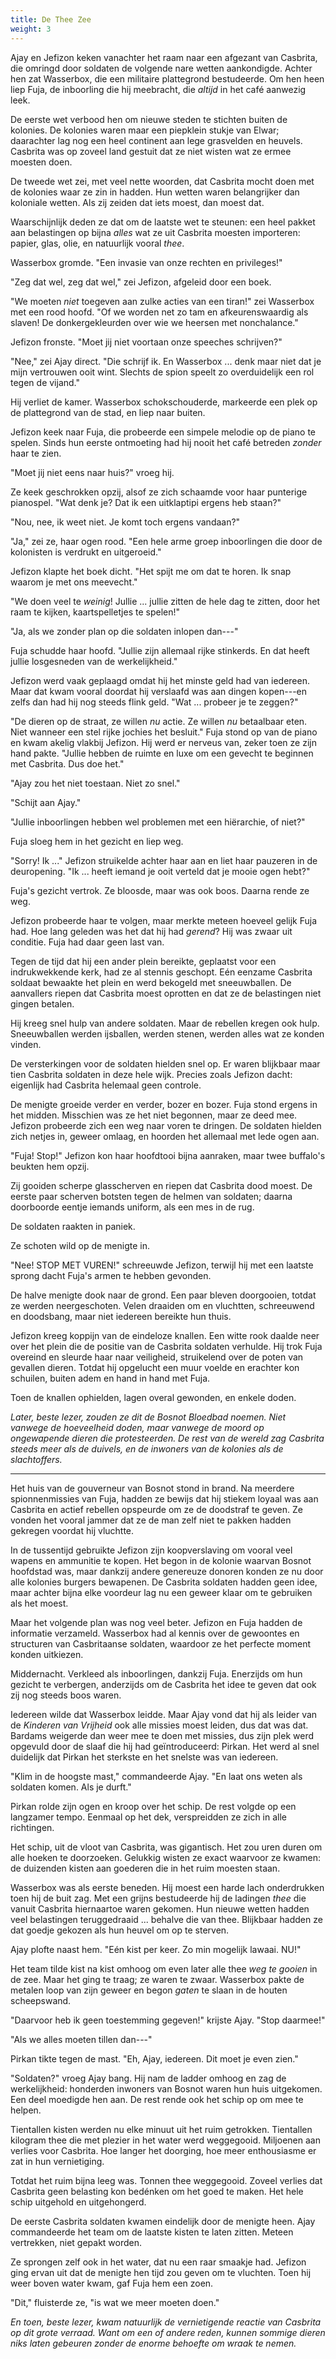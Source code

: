 ```yaml
---
title: De Thee Zee
weight: 3
---
```

Ajay en Jefizon keken vanachter het raam naar een afgezant van Casbrita, die omringd door soldaten de volgende nare wetten aankondigde. Achter hen zat Wasserbox, die een militaire plattegrond bestudeerde. Om hen heen liep Fuja, de inboorling die hij meebracht, die _altijd_ in het café aanwezig leek.

De eerste wet verbood hen om nieuwe steden te stichten buiten de kolonies. De kolonies waren maar een piepklein stukje van Elwar; daarachter lag nog een heel continent aan lege grasvelden en heuvels. Casbrita was op zoveel land gestuit dat ze niet wisten wat ze ermee moesten doen.

De tweede wet zei, met veel nette woorden, dat Casbrita mocht doen met de kolonies waar ze zin in hadden. Hun wetten waren belangrijker dan koloniale wetten. Als zij zeiden dat iets moest, dan moest dat.

Waarschijnlijk deden ze dat om de laatste wet te steunen: een heel pakket aan belastingen op bijna _alles_ wat ze uit Casbrita moesten importeren: papier, glas, olie, en natuurlijk vooral _thee_.

Wasserbox gromde. "Een invasie van onze rechten en privileges!"

"Zeg dat wel, zeg dat wel," zei Jefizon, afgeleid door een boek.

"We moeten _niet_ toegeven aan zulke acties van een tiran!" zei Wasserbox met een rood hoofd. "Of we worden net zo tam en afkeurenswaardig als slaven! De donkergekleurden over wie we heersen met nonchalance."

Jefizon fronste. "Moet jij niet voortaan onze speeches schrijven?"

"Nee," zei Ajay direct. "Die schrijf ik. En Wasserbox ... denk maar niet dat je mijn vertrouwen ooit wint. Slechts de spion speelt zo overduidelijk een rol tegen de vijand."

Hij verliet de kamer. Wasserbox schokschouderde, markeerde een plek op de plattegrond van de stad, en liep naar buiten.

Jefizon keek naar Fuja, die probeerde een simpele melodie op de piano te spelen. Sinds hun eerste ontmoeting had hij nooit het café betreden _zonder_ haar te zien. 

"Moet jij niet eens naar huis?" vroeg hij.

Ze keek geschrokken opzij, alsof ze zich schaamde voor haar punterige pianospel. "Wat denk je? Dat ik een uitklaptipi ergens heb staan?"

"Nou, nee, ik weet niet. Je komt toch ergens vandaan?"

"Ja," zei ze, haar ogen rood. "Een hele arme groep inboorlingen die door de kolonisten is verdrukt en uitgeroeid."

Jefizon klapte het boek dicht. "Het spijt me om dat te horen. Ik snap waarom je met ons meevecht."

"We doen veel te _weinig_! Jullie ... jullie zitten de hele dag te zitten, door het raam te kijken, kaartspelletjes te spelen!"

"Ja, als we zonder plan op die soldaten inlopen dan---"

Fuja schudde haar hoofd. "Jullie zijn allemaal rijke stinkerds. En dat heeft jullie losgesneden van de werkelijkheid."

Jefizon werd vaak geplaagd omdat hij het minste geld had van iedereen. Maar dat kwam vooral doordat hij verslaafd was aan dingen kopen---en zelfs dan had hij nog steeds flink geld. "Wat ... probeer je te zeggen?"

"De dieren op de straat, ze willen _nu_ actie. Ze willen _nu_ betaalbaar eten. Niet wanneer een stel rijke jochies het besluit." Fuja stond op van de piano en kwam akelig vlakbij Jefizon. Hij werd er nerveus van, zeker toen ze zijn hand pakte. "Jullie hebben de ruimte en luxe om een gevecht te beginnen met Casbrita. Dus doe het."

"Ajay zou het niet toestaan. Niet zo snel."

"Schijt aan Ajay."

"Jullie inboorlingen hebben wel problemen met een hiërarchie, of niet?"

Fuja sloeg hem in het gezicht en liep weg.

"Sorry! Ik ..." Jefizon struikelde achter haar aan en liet haar pauzeren in de deuropening. "Ik ... heeft iemand je ooit verteld dat je mooie ogen hebt?"

Fuja's gezicht vertrok. Ze bloosde, maar was ook boos. Daarna rende ze weg.

Jefizon probeerde haar te volgen, maar merkte meteen hoeveel gelijk Fuja had. Hoe lang geleden was het dat hij had _gerend_? Hij was zwaar uit conditie. Fuja had daar geen last van.

Tegen de tijd dat hij een ander plein bereikte, geplaatst voor een indrukwekkende kerk, had ze al stennis geschopt. Eén eenzame Casbrita soldaat bewaakte het plein en werd bekogeld met sneeuwballen. De aanvallers riepen dat Casbrita moest oprotten en dat ze de belastingen niet gingen betalen.

Hij kreeg snel hulp van andere soldaten. Maar de rebellen kregen ook hulp. Sneeuwballen werden ijsballen, werden stenen, werden alles wat ze konden vinden.

De versterkingen voor de soldaten hielden snel op. Er waren blijkbaar maar tien Casbrita soldaten in deze hele wijk. Precies zoals Jefizon dacht: eigenlijk had Casbrita helemaal geen controle.

De menigte groeide verder en verder, bozer en bozer. Fuja stond ergens in het midden. Misschien was ze het niet begonnen, maar ze deed mee. Jefizon probeerde zich een weg naar voren te dringen. De soldaten hielden zich netjes in, geweer omlaag, en hoorden het allemaal met lede ogen aan.

"Fuja! Stop!" Jefizon kon haar hoofdtooi bijna aanraken, maar twee buffalo's beukten hem opzij. 

Zij gooiden scherpe glasscherven en riepen dat Casbrita dood moest. De eerste paar scherven botsten tegen de helmen van soldaten; daarna doorboorde eentje iemands uniform, als een mes in de rug.

De soldaten raakten in paniek. 

Ze schoten wild op de menigte in.

"Nee! STOP MET VUREN!" schreeuwde Jefizon, terwijl hij met een laatste sprong dacht Fuja's armen te hebben gevonden.

De halve menigte dook naar de grond. Een paar bleven doorgooien, totdat ze werden neergeschoten. Velen draaiden om en vluchtten, schreeuwend en doodsbang, maar niet iedereen bereikte hun thuis. 

Jefizon kreeg koppijn van de eindeloze knallen. Een witte rook daalde neer over het plein die de positie van de Casbrita soldaten verhulde. Hij trok Fuja overeind en sleurde haar naar veiligheid, struikelend over de poten van gevallen dieren. Totdat hij opgelucht een muur voelde en erachter kon schuilen, buiten adem en hand in hand met Fuja.

Toen de knallen ophielden, lagen overal gewonden, en enkele doden.

_Later, beste lezer, zouden ze dit de Bosnot Bloedbad noemen. Niet vanwege de hoeveelheid doden, maar vanwege de moord op ongewapende dieren die protesteerden. De rest van de wereld zag Casbrita steeds meer als de duivels, en de inwoners van de kolonies als de slachtoffers._

___

Het huis van de gouverneur van Bosnot stond in brand. Na meerdere spionnenmissies van Fuja, hadden ze bewijs dat hij stiekem loyaal was aan Casbrita en actief rebellen opspeurde om ze de doodstraf te geven. Ze vonden het vooral jammer dat ze de man zelf niet te pakken hadden gekregen voordat hij vluchtte.

In de tussentijd gebruikte Jefizon zijn koopverslaving om vooral veel wapens en ammunitie te kopen. Het begon in de kolonie waarvan Bosnot hoofdstad was, maar dankzij andere genereuze donoren konden ze nu door alle kolonies burgers bewapenen. De Casbrita soldaten hadden geen idee, maar achter bijna elke voordeur lag nu een geweer klaar om te gebruiken als het moest.

Maar het volgende plan was nog veel beter. Jefizon en Fuja hadden de informatie verzameld. Wasserbox had al kennis over de gewoontes en structuren van Casbritaanse soldaten, waardoor ze het perfecte moment konden uitkiezen.

Middernacht. Verkleed als inboorlingen, dankzij Fuja. Enerzijds om hun gezicht te verbergen, anderzijds om de Casbrita het idee te geven dat ook zij nog steeds boos waren.

Iedereen wilde dat Wasserbox leidde. Maar Ajay vond dat hij als leider van de _Kinderen van Vrijheid_ ook alle missies moest leiden, dus dat was dat. Bardams weigerde dan weer mee te doen met missies, dus zijn plek werd opgevuld door de slaaf die hij had geïntroduceerd: Pirkan. Het werd al snel duidelijk dat Pirkan het sterkste en het snelste was van iedereen.

"Klim in de hoogste mast," commandeerde Ajay. "En laat ons weten als soldaten komen. Als je durft."

Pirkan rolde zijn ogen en kroop over het schip. De rest volgde op een langzamer tempo. Eenmaal op het dek, verspreidden ze zich in alle richtingen. 

Het schip, uit de vloot van Casbrita, was gigantisch. Het zou uren duren om alle hoeken te doorzoeken. Gelukkig wisten ze exact waarvoor ze kwamen: de duizenden kisten aan goederen die in het ruim moesten staan.

Wasserbox was als eerste beneden. Hij moest een harde lach onderdrukken toen hij de buit zag. Met een grijns bestudeerde hij de ladingen _thee_ die vanuit Casbrita hiernaartoe waren gekomen. Hun nieuwe wetten hadden veel belastingen teruggedraaid ... behalve die van thee. Blijkbaar hadden ze dat goedje gekozen als hun heuvel om op te sterven.

Ajay plofte naast hem. "Eén kist per keer. Zo min mogelijk lawaai. NU!"

Het team tilde kist na kist omhoog om even later alle thee _weg te gooien_ in de zee. Maar het ging te traag; ze waren te zwaar. Wasserbox pakte de metalen loop van zijn geweer en begon _gaten_ te slaan in de houten scheepswand.

"Daarvoor heb ik geen toestemming gegeven!" krijste Ajay. "Stop daarmee!"

"Als we alles moeten tillen dan---"

Pirkan tikte tegen de mast. "Eh, Ajay, iedereen. Dit moet je even zien."

"Soldaten?" vroeg Ajay bang. Hij nam de ladder omhoog en zag de werkelijkheid: honderden inwoners van Bosnot waren hun huis uitgekomen. Een deel moedigde hen aan. De rest rende ook het schip op om mee te helpen.

Tientallen kisten werden nu elke minuut uit het ruim getrokken. Tientallen kilogram thee die met plezier in het water werd weggegooid. Miljoenen aan verlies voor Casbrita. Hoe langer het doorging, hoe meer enthousiasme er zat in hun vernietiging.

Totdat het ruim bijna leeg was. Tonnen thee weggegooid. Zoveel verlies dat Casbrita geen belasting kon bedénken om het goed te maken. Het hele schip uitgehold en uitgehongerd.

De eerste Casbrita soldaten kwamen eindelijk door de menigte heen. Ajay commandeerde het team om de laatste kisten te laten zitten. Meteen vertrekken, niet gepakt worden.

Ze sprongen zelf ook in het water, dat nu een raar smaakje had. Jefizon ging ervan uit dat de menigte hen tijd zou geven om te vluchten. Toen hij weer boven water kwam, gaf Fuja hem een zoen.

"Dit," fluisterde ze, "is wat we meer moeten doen."

_En toen, beste lezer, kwam natuurlijk de vernietigende reactie van Casbrita op dit grote verraad. Want om een of andere reden, kunnen sommige dieren niks laten gebeuren zonder de enorme behoefte om wraak te nemen._
